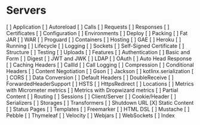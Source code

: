 # Servers

[ ] Application
[ ] Autoreload
[ ] Calls
[ ] Requests
[ ] Responses
[ ] Certificates
[ ] Configuration
[ ] Environments
[ ] Deploy
[ ] Packing
[ ] Fat JAR
[ ] WAR
[ ] Proguard
[ ] Containers
[ ] Hosting
[ ] GAE
[ ] Heroku
[ ] Running
[ ] Lifecycle
[ ] Logging
[ ] Sockets
[ ] Self-Signed Certificate
[ ] Structure
[ ] Testing
[ ] Uploads
[ ] Features
[ ] Authentication
[ ] Basic and Form
[ ] Digest
[ ] JWT and JWK
[ ] LDAP
[ ] OAuth
[ ] Auto Head Response
[ ] Caching Headers
[ ] CallId
[ ] Call Logging
[ ] Compression
[ ] Conditional Headers
[ ] Content Negotiation
[ ] Gson
[ ] Jackson
[ ] kotlinx.serialization
[ ] CORS
[ ] Data Conversion
[ ] Default Headers
[ ] DoubleReceive
[ ] ForwardedHeaderSupport
[ ] HSTS
[ ] HttpsRedirect
[ ] Locations
[ ] Metrics with Micrometer metrics
[ ] Metrics with Dropwizard metrics
[ ] Partial Content
[ ] Routing
[ ] Sessions
[ ] Client/Server
[ ] Cookie/Header
[ ] Serializers
[ ] Storages
[ ] Transformers
[ ] Shutdown URL
[X] Static Content
[ ] Status Pages
[ ] Templates
[ ] Freemarker
[ ] HTML DSL
[ ] Mustache
[ ] Pebble
[ ] Thymeleaf
[ ] Velocity
[ ] Webjars
[ ] WebSockets
[ ] Index
